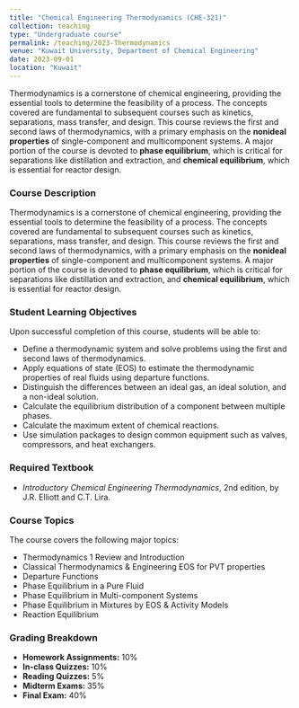 ```yaml
---
title: "Chemical Engineering Thermodynamics (CHE-321)"
collection: teaching
type: "Undergraduate course"
permalink: /teaching/2023-Thermodynamics
venue: "Kuwait University, Department of Chemical Engineering"
date: 2023-09-01
location: "Kuwait"
---
```


Thermodynamics is a cornerstone of chemical engineering, providing the essential tools to determine the feasibility of a process. The concepts covered are fundamental to subsequent courses such as kinetics, separations, mass transfer, and design. This course reviews the first and second laws of thermodynamics, with a primary emphasis on the **nonideal properties** of single-component and multicomponent systems. A major portion of the course is devoted to **phase equilibrium**, which is critical for separations like distillation and extraction, and **chemical equilibrium**, which is essential for reactor design.


### Course Description
Thermodynamics is a cornerstone of chemical engineering, providing the essential tools to determine the feasibility of a process. The concepts covered are fundamental to subsequent courses such as kinetics, separations, mass transfer, and design. This course reviews the first and second laws of thermodynamics, with a primary emphasis on the **nonideal properties** of single-component and multicomponent systems. A major portion of the course is devoted to **phase equilibrium**, which is critical for separations like distillation and extraction, and **chemical equilibrium**, which is essential for reactor design.

### Student Learning Objectives
Upon successful completion of this course, students will be able to:
*  Define a thermodynamic system and solve problems using the first and second laws of thermodynamics.
*  Apply equations of state (EOS) to estimate the thermodynamic properties of real fluids using departure functions.
*  Distinguish the differences between an ideal gas, an ideal solution, and a non-ideal solution.
*  Calculate the equilibrium distribution of a component between multiple phases.
*  Calculate the maximum extent of chemical reactions.
*  Use simulation packages to design common equipment such as valves, compressors, and heat exchangers.

### Required Textbook
* *Introductory Chemical Engineering Thermodynamics*, 2nd edition, by J.R. Elliott and C.T.  Lira.

### Course Topics
 The course covers the following major topics:
* Thermodynamics 1 Review and Introduction
* Classical Thermodynamics & Engineering EOS for PVT properties
* Departure Functions
* Phase Equilibrium in a Pure Fluid
* Phase Equilibrium in Multi-component Systems
* Phase Equilibrium in Mixtures by EOS & Activity Models
* Reaction Equilibrium

### Grading Breakdown
*  **Homework Assignments:** 10%
*  **In-class Quizzes:** 10% 
*  **Reading Quizzes:** 5% 
*  **Midterm Exams:** 35% 
*  **Final Exam:** 40% 